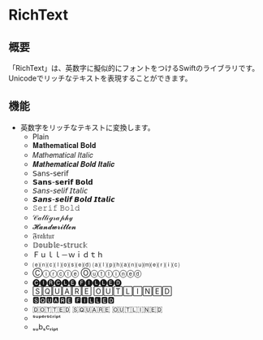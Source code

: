 # RichText

## 概要
「RichText」は、英数字に擬似的にフォントをつけるSwiftのライブラリです。Unicodeでリッチなテキストを表現することができます。

## 機能
- 英数字をリッチなテキストに変換します。
  - Plain
  - 𝐌𝐚𝐭𝐡𝐞𝐦𝐚𝐭𝐢𝐜𝐚𝐥 𝐁𝐨𝐥𝐝
  - 𝑀𝑎𝑡ℎ𝑒𝑚𝑎𝑡𝑖𝑐𝑎𝑙 𝐼𝑡𝑎𝑙𝑖𝑐
  - 𝑴𝒂𝒕𝒉𝒆𝒎𝒂𝒕𝒊𝒄𝒂𝒍 𝑩𝒐𝒍𝒅 𝑰𝒕𝒂𝒍𝒊𝒄
  - 𝖲𝖺𝗇𝗌-𝗌𝖾𝗋𝗂𝖿
  - 𝗦𝗮𝗻𝘀-𝘀𝗲𝗿𝗶𝗳 𝗕𝗼𝗹𝗱
  - 𝘚𝘢𝘯𝘴-𝘴𝘦𝘭𝘪𝘧 𝘐𝘵𝘢𝘭𝘪𝘤
  - 𝙎𝙖𝙣𝙨-𝙨𝙚𝙡𝙞𝙛 𝘽𝙤𝙡𝙙 𝙄𝙩𝙖𝙡𝙞𝙘
  - 𝚂𝚎𝚛𝚒𝚏 𝙱𝚘𝚕𝚍
  - 𝒞𝒶𝓁𝓁𝒾ℊ𝓇𝒶𝓅𝒽𝓎
  - 𝓗𝓪𝓷𝓭𝔀𝓻𝓲𝓽𝓽𝓮𝓷
  - 𝔉𝔯𝔞𝔨𝔱𝔲𝔯
  - 𝔻𝕠𝕦𝕓𝕝𝕖-𝕤𝕥𝕣𝕦𝕔𝕜
  - Ｆｕｌｌ－ｗｉｄｔｈ
  - ⒠⒩⒞⒧⒪⒮⒠⒟ ⒜⒧⒫⒣⒜⒩⒰⒨⒠⒭⒤⒞
  - Ⓒⓘⓡⓒⓛⓔ Ⓞⓤⓣⓛⓘⓝⓔⓓ
  - 🅒🅘🅡🅒🅛🅔 🅕🅘🅛🅛🅔🅓
  - 🅂🅀🅄🄰🅁🄴 🄾🅄🅃🄻🄸🄽🄴🄳
  - 🆂🆀🆄🅰🆁🅴 🅵🅸🅻🅻🅴🅳
  - 🇩‌🇴‌🇹‌🇹‌🇪‌🇩 🇸‌🇶‌🇺‌🇦‌🇷‌🇪 🇴‌🇺‌🇹‌🇱‌🇮‌🇳‌🇪‌🇩
  - ˢᵘᵖᵉʳˢᶜʳⁱᵖᵗ
  - ₛᵤbₛcᵣᵢₚₜ
